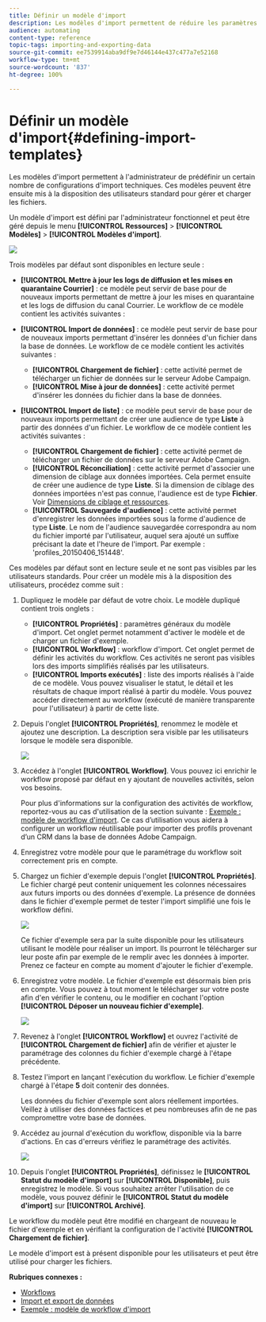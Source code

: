 ```yaml
---
title: Définir un modèle d'import
description: Les modèles d'import permettent de réduire les paramètres nécessaires et d'importer plus rapidement les données.
audience: automating
content-type: reference
topic-tags: importing-and-exporting-data
source-git-commit: ee7539914aba9df9e7d46144e437c477a7e52168
workflow-type: tm+mt
source-wordcount: '837'
ht-degree: 100%

---
```



# Définir un modèle d&#39;import{#defining-import-templates}

Les modèles d&#39;import permettent à l&#39;administrateur de prédéfinir un certain nombre de configurations d&#39;import techniques. Ces modèles peuvent être ensuite mis à la disposition des utilisateurs standard pour gérer et charger les fichiers.

Un modèle d&#39;import est défini par l&#39;administrateur fonctionnel et peut être géré depuis le menu **[!UICONTROL Ressources]** > **[!UICONTROL Modèles]** > **[!UICONTROL Modèles d&#39;import]**.

![](assets/import_template_list.png)

Trois modèles par défaut sont disponibles en lecture seule :

* **[!UICONTROL Mettre à jour les logs de diffusion et les mises en quarantaine Courrier]** : ce modèle peut servir de base pour de nouveaux imports permettant de mettre à jour les mises en quarantaine et les logs de diffusion du canal Courrier. Le workflow de ce modèle contient les activités suivantes :
* **[!UICONTROL Import de données]** : ce modèle peut servir de base pour de nouveaux imports permettant d&#39;insérer les données d&#39;un fichier dans la base de données. Le workflow de ce modèle contient les activités suivantes :

   * **[!UICONTROL Chargement de fichier]** : cette activité permet de télécharger un fichier de données sur le serveur Adobe Campaign.
   * **[!UICONTROL Mise à jour de données]** : cette activité permet d&#39;insérer les données du fichier dans la base de données.

* **[!UICONTROL Import de liste]** : ce modèle peut servir de base pour de nouveaux imports permettant de créer une audience de type **Liste** à partir des données d&#39;un fichier. Le workflow de ce modèle contient les activités suivantes :

   * **[!UICONTROL Chargement de fichier]** : cette activité permet de télécharger un fichier de données sur le serveur Adobe Campaign.
   * **[!UICONTROL Réconciliation]** : cette activité permet d&#39;associer une dimension de ciblage aux données importées. Cela permet ensuite de créer une audience de type **Liste**. Si la dimension de ciblage des données importées n&#39;est pas connue, l&#39;audience est de type **Fichier**. Voir [Dimensions de ciblage et ressources](../../automating/using/query.md#targeting-dimensions-and-resources).
   * **[!UICONTROL Sauvegarde d&#39;audience]** : cette activité permet d&#39;enregistrer les données importées sous la forme d&#39;audience de type **Liste**. Le nom de l&#39;audience sauvegardée correspondra au nom du fichier importé par l&#39;utilisateur, auquel sera ajouté un suffixe précisant la date et l&#39;heure de l&#39;import. Par exemple : &#39;profiles_20150406_151448&#39;.

Ces modèles par défaut sont en lecture seule et ne sont pas visibles par les utilisateurs standards. Pour créer un modèle mis à la disposition des utilisateurs, procédez comme suit :

1. Dupliquez le modèle par défaut de votre choix. Le modèle dupliqué contient trois onglets :

   * **[!UICONTROL Propriétés]** : paramètres généraux du modèle d&#39;import. Cet onglet permet notamment d&#39;activer le modèle et de charger un fichier d&#39;exemple.
   * **[!UICONTROL Workflow]** : workflow d&#39;import. Cet onglet permet de définir les activités du workflow. Ces activités ne seront pas visibles lors des imports simplifiés réalisés par les utilisateurs.
   * **[!UICONTROL Imports exécutés]** : liste des imports réalisés à l&#39;aide de ce modèle. Vous pouvez visualiser le statut, le détail et les résultats de chaque import réalisé à partir du modèle. Vous pouvez accéder directement au workflow (exécuté de manière transparente pour l&#39;utilisateur) à partir de cette liste.

1. Depuis l&#39;onglet **[!UICONTROL Propriétés]**, renommez le modèle et ajoutez une description. La description sera visible par les utilisateurs lorsque le modèle sera disponible.

   ![](assets/simplified_import_model1.png)

1. Accédez à l&#39;onglet **[!UICONTROL Workflow]**. Vous pouvez ici enrichir le workflow proposé par défaut en y ajoutant de nouvelles activités, selon vos besoins.

   Pour plus d&#39;informations sur la configuration des activités de workflow, reportez-vous au cas d&#39;utilisation de la section suivante : [Exemple : modèle de workflow d&#39;import](../../automating/using/creating-import-workflow-templates.md). Ce cas d’utilisation vous aidera à configurer un workflow réutilisable pour importer des profils provenant d’un CRM dans la base de données Adobe Campaign.

1. Enregistrez votre modèle pour que le paramétrage du workflow soit correctement pris en compte.
1. Chargez un fichier d&#39;exemple depuis l&#39;onglet **[!UICONTROL Propriétés]**. Le fichier chargé peut contenir uniquement les colonnes nécessaires aux futurs imports ou des données d&#39;exemple. La présence de données dans le fichier d&#39;exemple permet de tester l&#39;import simplifié une fois le workflow défini.

   ![](assets/import_template_sample.png)

   Ce fichier d&#39;exemple sera par la suite disponible pour les utilisateurs utilisant le modèle pour réaliser un import. Ils pourront le télécharger sur leur poste afin par exemple de le remplir avec les données à importer. Prenez ce facteur en compte au moment d&#39;ajouter le fichier d&#39;exemple.

1. Enregistrez votre modèle. Le fichier d&#39;exemple est désormais bien pris en compte. Vous pouvez à tout moment le télécharger sur votre poste afin d&#39;en vérifier le contenu, ou le modifier en cochant l&#39;option **[!UICONTROL Déposer un nouveau fichier d&#39;exemple]**.

   ![](assets/simplified_import_model2.png)

1. Revenez à l&#39;onglet **[!UICONTROL Workflow]** et ouvrez l&#39;activité de **[!UICONTROL Chargement de fichier]** afin de vérifier et ajuster le paramétrage des colonnes du fichier d&#39;exemple chargé à l&#39;étape précédente.
1. Testez l&#39;import en lançant l&#39;exécution du workflow. Le fichier d&#39;exemple chargé à l&#39;étape **5** doit contenir des données.

   Les données du fichier d&#39;exemple sont alors réellement importées. Veillez à utiliser des données factices et peu nombreuses afin de ne pas compromettre votre base de données.

1. Accédez au journal d&#39;exécution du workflow, disponible via la barre d&#39;actions. En cas d&#39;erreurs vérifiez le paramétrage des activités.

   ![](assets/simplified_import_model3.png)

1. Depuis l&#39;onglet **[!UICONTROL Propriétés]**, définissez le **[!UICONTROL Statut du modèle d&#39;import]** sur **[!UICONTROL Disponible]**, puis enregistrez le modèle. Si vous souhaitez arrêter l&#39;utilisation de ce modèle, vous pouvez définir le **[!UICONTROL Statut du modèle d&#39;import]** sur **[!UICONTROL Archivé]**.

Le workflow du modèle peut être modifié en chargeant de nouveau le fichier d&#39;exemple et en vérifiant la configuration de l&#39;activité **[!UICONTROL Chargement de fichier]**.

Le modèle d&#39;import est à présent disponible pour les utilisateurs et peut être utilisé pour charger les fichiers.

**Rubriques connexes :**

* [Workflows](../../automating/using/get-started-workflows.md)
* [Import et export de données](../../automating/using/about-data-import-and-export.md)
* [Exemple : modèle de workflow d&#39;import  ](../../automating/using/creating-import-workflow-templates.md)

